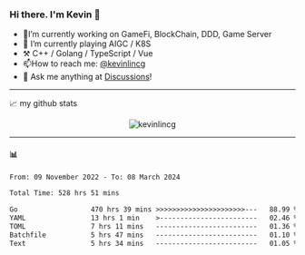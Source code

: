 ### Hi there. I'm Kevin 👋

- 🔭I’m currently working on GameFi, BlockChain, DDD, Game Server
- 🌱 I’m currently playing AIGC / K8S
-   :hammer_and_pick: C++ / Golang / TypeScript / Vue
- 📫How to reach me: [@kevinlincg](https://twitter.com/kevinlincg) 
-   :thought_balloon: Ask me anything at [Discussions](https://github.com/kevinlincg/kevinlincg/discussions/new)!

---

📈 my github stats

<p align="center"> <img src="https://github-readme-stats-ouuan.vercel.app/api?username=kevinlincg&theme=dark&show_icons=true&count_private=true" alt="kevinlincg" />

---

#### :bar_chart: 

<!--START_SECTION:waka-->

```txt
From: 09 November 2022 - To: 08 March 2024

Total Time: 528 hrs 51 mins

Go                  470 hrs 39 mins >>>>>>>>>>>>>>>>>>>>>>---   88.99 %
YAML                13 hrs 1 min    >------------------------   02.46 %
TOML                7 hrs 11 mins   -------------------------   01.36 %
Batchfile           5 hrs 47 mins   -------------------------   01.10 %
Text                5 hrs 34 mins   -------------------------   01.05 %
```

<!--END_SECTION:waka-->
